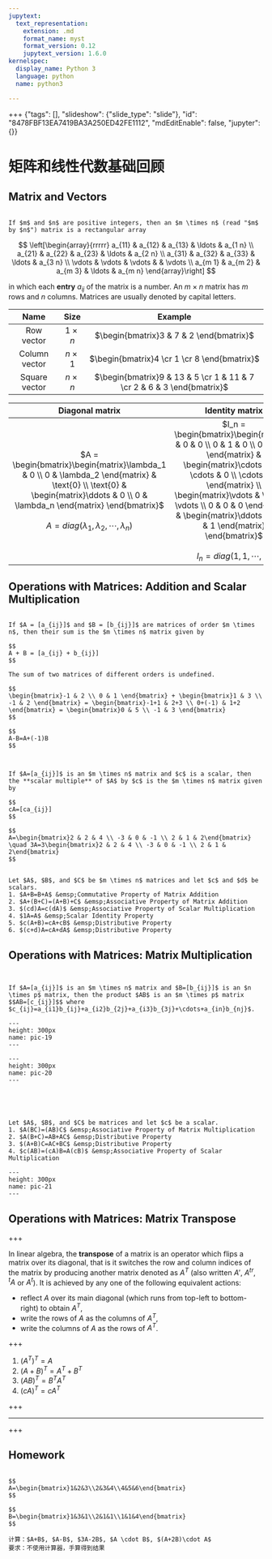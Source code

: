 ```yaml
---
jupytext:
  text_representation:
    extension: .md
    format_name: myst
    format_version: 0.12
    jupytext_version: 1.6.0
kernelspec:
  display_name: Python 3
  language: python
  name: python3

---
```


+++ {"tags": [], "slideshow": {"slide_type": "slide"}, "id": "8478FBF13EA7419BA3A250ED42FE1112", "mdEditEnable": false, "jupyter": {}}

# 矩阵和线性代数基础回顾

## Matrix and Vectors


```{admonition} Definition of Matrix

If $m$ and $n$ are positive integers, then an $m \times n$ (read "$m$ by $n$") matrix is a rectangular array
```

$$
\left[\begin{array}{rrrrr}
a_{11} & a_{12} & a_{13} & \ldots & a_{1 n} \\
a_{21} & a_{22} & a_{23} & \ldots & a_{2 n} \\
a_{31} & a_{32} & a_{33} & \ldots & a_{3 n} \\
\vdots & \vdots & \vdots & & \vdots \\
a_{m 1} & a_{m 2} & a_{m 3} & \ldots & a_{m n}
\end{array}\right]
$$




in which each **entry** $a_{ij}$ of the matrix is a number. An $m \times n$ matrix has $m$ rows and $n$ columns. Matrices are usually denoted by capital letters.


| Name | Size | Example |
| :------: | :------: | :-----: |
| Row vector | $1 \times n$ | $\begin{bmatrix}3 & 7 & 2 \end{bmatrix}$ |
| Column vector | $n \times 1$ | $\begin{bmatrix}4 \cr 1 \cr 8 \end{bmatrix}$ |
| Square vector | $n \times n$ | $\begin{bmatrix}9 & 13 & 5 \cr 1 & 11 & 7 \cr 2 & 6 & 3 \end{bmatrix}$|


| Diagonal matrix | Identity matrix | Zero matrix |
| :------: | :------: | :------: |
| $A = \begin{bmatrix}\begin{matrix}\lambda_1 & 0 \\ 0 & \lambda_2 \end{matrix} & \text{0} \\ \text{0} & \begin{matrix}\ddots & 0 \\ 0 & \lambda_n \end{matrix} \end{bmatrix}$ <br/><br/> $A = diag(\lambda_1, \lambda_2, \cdots, \lambda_n)$ | $I_n = \begin{bmatrix}\begin{matrix}1 & 0 & 0 \\ 0 & 1 & 0 \\ 0 & 0 & 1 \end{matrix} & \begin{matrix}\cdots & 0 \\ \cdots & 0 \\ \cdots & 0 \end{matrix} \\ \begin{matrix}\vdots & \vdots & \vdots \\ 0 & 0 & 0 \end{matrix} & \begin{matrix}\ddots & 0 \\ 0 & 1 \end{matrix} \end{bmatrix}$ <br/><br/> $I_n = diag(1, 1, \cdots, 1)$ | $O = \underbrace{\begin{bmatrix} 0 & 0 & 0 \\ 0 & 0 & 0 \end{bmatrix}}_{2 \times 3 \ zero \ matrix}$|



## Operations with Matrices: Addition and Scalar Multiplication


```{admonition} Definition of Matrix Addition

If $A = [a_{ij}]$ and $B = [b_{ij}]$ are matrices of order $m \times n$, then their sum is the $m \times n$ matrix given by 

$$
A + B = [a_{ij} + b_{ij}]
$$

The sum of two matrices of different orders is undefined.  

$$ 
\begin{bmatrix}-1 & 2 \\ 0 & 1 \end{bmatrix} + \begin{bmatrix}1 & 3 \\ -1 & 2 \end{bmatrix} = \begin{bmatrix}-1+1 & 2+3 \\ 0+(-1) & 1+2 \end{bmatrix} = \begin{bmatrix}0 & 5 \\ -1 & 3 \end{bmatrix} 
$$ 

$$ 
A-B=A+(-1)B 
$$
```


```{admonition} Definition of Scalar Multiplication


If $A=[a_{ij}]$ is an $m \times n$ matrix and $c$ is a scalar, then the **scalar multiple** of $A$ by $c$ is the $m \times n$ matrix given by 

$$
cA=[ca_{ij}]
$$ 

$$
A=\begin{bmatrix}2 & 2 & 4 \\ -3 & 0 & -1 \\ 2 & 1 & 2\end{bmatrix} \quad 3A=3\begin{bmatrix}2 & 2 & 4 \\ -3 & 0 & -1 \\ 2 & 1 & 2\end{bmatrix}
$$
```

```{admonition} Properties of Matrix Addition and Scalar Multiplication

Let $A$, $B$, and $C$ be $m \times n$ matrices and let $c$ and $d$ be scalars.  
1. $A+B=B+A$ &emsp;Commutative Property of Matrix Addition
2. $A+(B+C)=(A+B)+C$ &emsp;Associative Property of Matrix Addition
3. $(cd)A=c(dA)$ &emsp;Associative Property of Scalar Multiplication
4. $1A=A$ &emsp;Scalar Identity Property
5. $c(A+B)=cA+cB$ &emsp;Distributive Property
6. $(c+d)A=cA+dA$ &emsp;Distributive Property
```

## Operations with Matrices: Matrix Multiplication

```{admonition} Definition of Matrix Multiplication


If $A=[a_{ij}]$ is an $m \times n$ matrix and $B=[b_{ij}]$ is an $n \times p$ matrix, then the product $AB$ is an $m \times p$ matrix $$AB=[c_{ij}]$$ where $c_{ij}=a_{i1}b_{ij}+a_{i2}b_{2j}+a_{i3}b_{3j}+\cdots+a_{in}b_{nj}$.
``` 


```{figure} ../_static/lecture_specific/fundamental/picture19.jpg
---
height: 300px
name: pic-19
---

```

```{figure} ../_static/lecture_specific/fundamental/picture20.jpg
---
height: 300px
name: pic-20
---

```


```{admonition} Properties of Matrix Multiplication 




Let $A$, $B$, and $C$ be matrices and let $c$ be a scalar.  
1. $A(BC)=(AB)C$ &emsp;Associative Property of Matrix Multiplication
2. $A(B+C)=AB+AC$ &emsp;Distributive Property
3. $(A+B)C=AC+BC$ &emsp;Distributive Property
4. $c(AB)=(cA)B=A(cB)$ &emsp;Associative Property of Scalar Multiplication

```

```{figure} ../_static/lecture_specific/fundamental/picture21.jpg
---
height: 300px
name: pic-21
---

```

## Operations with Matrices: Matrix Transpose

+++

In linear algebra, the **transpose** of a matrix is an operator which flips a matrix over its diagonal, that is it switches the row and column indices of the matrix by producing another matrix denoted as $A^T$ (also written $A'$, $A^{tr}$, $^{t}A$ or $A^t$). It is achieved by any one of the following equivalent actions:
+ reflect $A$ over its main diagonal (which runs from top-left to bottom-right) to obtain $A^T$,
+ write the rows of $A$ as the columns of $A^T$,
+ write the columns of $A$ as the rows of $A^T$.

+++

1. $(A^T)^T=A$
2. $(A+B)^T=A^T+B^T$
3. $(AB)^T=B^TA^T$
4. $(cA)^T=cA^T$

+++

***

+++

## Homework

```{admonition} Homework

$$
A=\begin{bmatrix}1&2&3\\2&3&4\\4&5&6\end{bmatrix}
$$

$$
B=\begin{bmatrix}1&3&1\\2&1&1\\1&1&4\end{bmatrix}
$$

计算：$A+B$, $A-B$, $3A-2B$, $A \cdot B$, $(A+2B)\cdot A$  
要求：不使用计算器，手算得到结果
```

